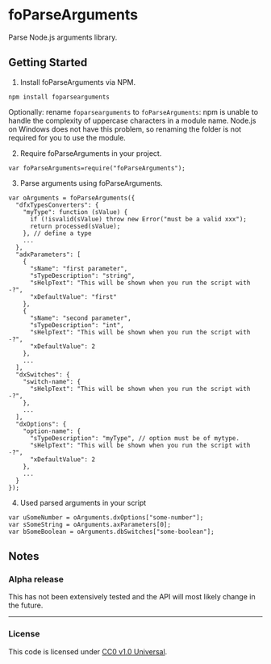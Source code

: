 foParseArguments
===============

Parse Node.js arguments library.

Getting Started
---------------
1. Install foParseArguments via NPM.
  
  `npm install foparsearguments`
  
  Optionally: rename `foparsearguments` to `foParseArguments`: npm is unable to
  handle the complexity of uppercase characters in a module name. Node.js on
  Windows does not have this problem, so renaming the folder is not required
  for you to use the module.
  
2. Require foParseArguments in your project.
  
  `var foParseArguments=require("foParseArguments");`

3. Parse arguments using foParseArguments.
  
  ```
  var oArguments = foParseArguments({
    "dfxTypesConverters": { 
      "myType": function (sValue) {
        if (!isvalid(sValue) throw new Error("must be a valid xxx");
        return processed(sValue);
      }, // define a type
      ...
    },
    "adxParameters": [ 
      {
        "sName": "first parameter",
        "sTypeDescription": "string",
        "sHelpText": "This will be shown when you run the script with -?",
        "xDefaultValue": "first"
      },
      {
        "sName": "second parameter",
        "sTypeDescription": "int",
        "sHelpText": "This will be shown when you run the script with -?",
        "xDefaultValue": 2
      },
      ...
    ],
    "dxSwitches": {
      "switch-name": {
        "sHelpText": "This will be shown when you run the script with -?",
      },
      ...
    ],
    "dxOptions": {
      "option-name": {
        "sTypeDescription": "myType", // option must be of mytype.
        "sHelpText": "This will be shown when you run the script with -?",
        "xDefaultValue": 2
      },
      ...
    }
  });
  ```
  
4. Used parsed arguments in your script
  
  ```  
  var uSomeNumber = oArguments.dxOptions["some-number"];
  var sSomeString = oArguments.axParameters[0];
  var bSomeBoolean = oArguments.dbSwitches["some-boolean"];
  ```
  
Notes
-----
### Alpha release

This has not been extensively tested and the API will most likely change in the
future. 

--------------------------------------------------------------------------------

### License
This code is licensed under [CC0 v1.0 Universal](https://creativecommons.org/publicdomain/zero/1.0/).
